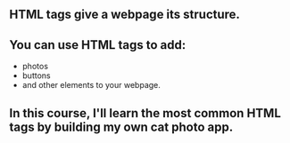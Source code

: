 ## HTML tags give a webpage its structure. 
## 
## You can use HTML tags to add:
* photos
* buttons
* and other elements to your webpage.

## In this course, I'll learn the most common HTML tags by building my own cat photo app.
